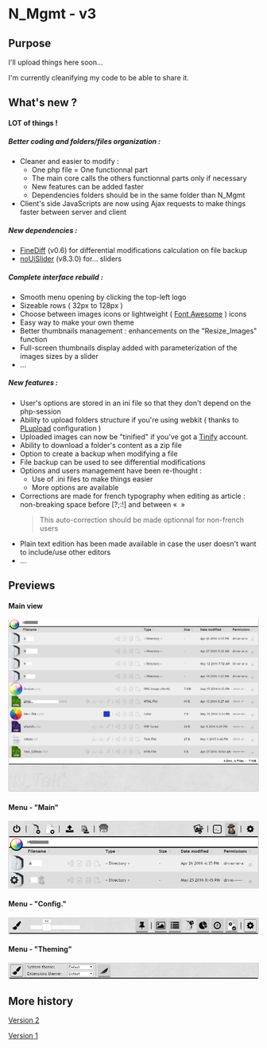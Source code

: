 # N_Mgmt - v3
## Purpose

I'll upload things here soon…

I'm currently cleanifying my code to be able to share it.

## What's new ?
#### LOT of things !
##### Better coding and folders/files organization :
  - Cleaner and easier to modify :
    - One php file = One functionnal part
    - The main core calls the others functionnal parts only if necessary
    - New features can be added faster
    - Dependencies folders should be in the same folder than N_Mgmt
  - Client's side JavaScripts are now using Ajax requests to make things faster between server and client

##### New dependencies :
  - [FineDiff](https://github.com/gorhill/PHP-FineDiff) (v0.6) for differential modifications calculation on file backup
  - [noUiSlider](http://refreshless.com/nouislider/) (v8.3.0) for… sliders

##### Complete interface rebuild :
  - Smooth menu opening by clicking the top-left logo
  - Sizeable rows ( 32px to 128px )
  - Choose between images icons or lightweight ( [Font Awesome](fortawesome.github.io/Font-Awesome) ) icons
  - Easy way to make your own theme
  - Better thumbnails management : enhancements on the "Resize_Images" function
  - Full-screen thumbnails display added with parameterization of the images sizes by a slider
  - …

##### New features :
  - User's options are stored in an ini file so that they don't depend on the php-session
  - Ability to upload folders structure if you're using webkit ( thanks to [PLupload](http://www.plupload.com/) configuration )
  - Uploaded images can now be "tinified" if you've got a [Tinify](http://tinify.com) account.
  - Ability to download a folder's content as a zip file
  - Option to create a backup when modifying a file
  - File backup can be used to see differential modifications
  - Options and users management have been re-thought :
    - Use of .ini files to make things easier
    - More options are available
  - Corrections are made for french typography when editing as article : non-breaking space before [?;:!] and between «  »
    > This auto-correction should be made optionnal for non-french users
  - Plain text edition has been made available in case the user doesn't want to include/use other editors
  - …


## Previews
#### Main view
![alt tag](https://raw.githubusercontent.com/NTakit/N_Mgmt/master/preview-3.x.png)
#### Menu - "Main"
![alt tag](https://raw.githubusercontent.com/NTakit/N_Mgmt/master/preview-menu1.png)
#### Menu - "Config."
![alt tag](https://raw.githubusercontent.com/NTakit/N_Mgmt/master/preview-menu2.png)
#### Menu - "Theming"
![alt tag](https://raw.githubusercontent.com/NTakit/N_Mgmt/master/preview-menu3.png)


## More history

[Version 2](https://github.com/NTakit/N_Mgmt/blob/_old_v2/README.md)

[Version 1](https://github.com/NTakit/N_Mgmt/blob/_old_v1/README.md)
